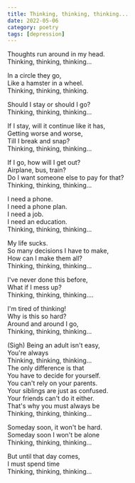 ```yaml
---
title: Thinking, thinking, thinking...
date: 2022-05-06
category: poetry
tags: [depression]
---
```

Thoughts run around in my head.\
Thinking, thinking, thinking...

In a circle they go,\
Like a hamster in a wheel.\
Thinking, thinking, thinking.
<!-- more -->
Should I stay or should I go?\
Thinking, thinking, thinking...

If I stay, will it continue like it has,\
Getting worse and worse,\
Till I break and snap?\
Thinking, thinking, thinking...

If I go, how will I get out?\
Airplane, bus, train?\
Do I want someone else to pay for that?\
Thinking, thinking, thinking...

I need a phone.\
I need a phone plan.\
I need a job.\
I need an education.\
Thinking, thinking, thinking...

My life sucks.\
So many decisions I have to make,\
How can I make them all?\
Thinking, thinking, thinking...

I've never done this before,\
What if I mess up?\
Thinking, thinking, thinking....

I'm tired of thinking!\
Why is this so hard?\
Around and around I go,\
Thinking, thinking, thinking...

(Sigh) Being an adult isn't easy,\
You're always\
Thinking, thinking, thinking...\
The only difference is that\
You have to decide for yourself.\
You can't rely on your parents.\
Your siblings are just as confused.\
Your friends can't do it either.\
That's why you must always be\
Thinking, thinking, thinking...

Someday soon, it won't be hard.\
Someday soon I won't be alone\
Thinking, thinking, thinking...

But until that day comes,\
I must spend time\
Thinking, thinking, thinking...
